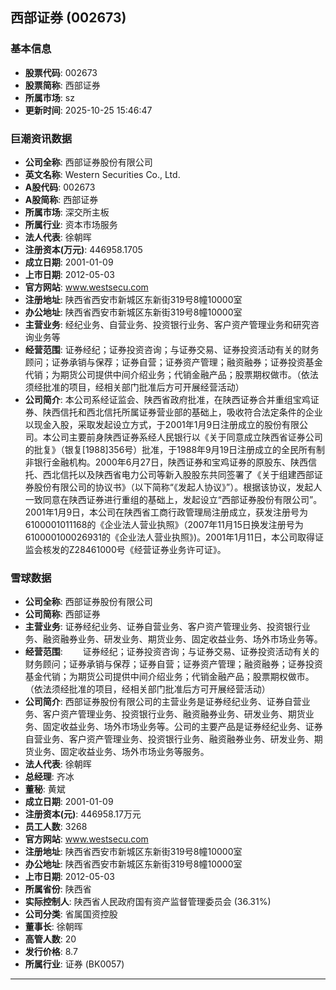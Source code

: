 ## 西部证券 (002673)

### 基本信息

- **股票代码**: 002673
- **股票简称**: 西部证券
- **所属市场**: sz
- **更新时间**: 2025-10-25 15:46:47

### 巨潮资讯数据

- **公司全称**: 西部证券股份有限公司
- **英文名称**: Western Securities Co., Ltd.
- **A股代码**: 002673
- **A股简称**: 西部证券
- **所属市场**: 深交所主板
- **所属行业**: 资本市场服务
- **法人代表**: 徐朝晖
- **注册资本(万元)**: 446958.1705
- **成立日期**: 2001-01-09
- **上市日期**: 2012-05-03
- **官方网站**: www.westsecu.com
- **注册地址**: 陕西省西安市新城区东新街319号8幢10000室
- **办公地址**: 陕西省西安市新城区东新街319号8幢10000室
- **主营业务**: 经纪业务、自营业务、投资银行业务、客户资产管理业务和研究咨询业务等
- **经营范围**: 证券经纪；证券投资咨询；与证券交易、证券投资活动有关的财务顾问；证券承销与保荐；证券自营；证券资产管理；融资融券；证券投资基金代销；为期货公司提供中间介绍业务；代销金融产品；股票期权做市。（依法须经批准的项目，经相关部门批准后方可开展经营活动）
- **公司简介**: 本公司系经证监会、陕西省政府批准，在陕西证券合并重组宝鸡证券、陕西信托和西北信托所属证券营业部的基础上，吸收符合法定条件的企业以现金入股，采取发起设立方式，于2001年1月9日注册成立的股份有限公司。本公司主要前身陕西证券系经人民银行以《关于同意成立陕西省证券公司的批复》（银复[1988]356号）批准，于1988年9月19日注册成立的全民所有制非银行金融机构。2000年6月27日，陕西证券和宝鸡证券的原股东、陕西信托、西北信托以及陕西省电力公司等新入股股东共同签署了《关于组建西部证券股份有限公司的协议书》（以下简称“《发起人协议》”）。根据该协议，发起人一致同意在陕西证券进行重组的基础上，发起设立“西部证券股份有限公司”。2001年1月9日，本公司在陕西省工商行政管理局注册成立，获发注册号为6100001011168的《企业法人营业执照》（2007年11月15日换发注册号为610000100026931的《企业法人营业执照》)。2001年1月11日，本公司取得证监会核发的Z28461000号《经营证券业务许可证》。

### 雪球数据

- **公司全称**: 西部证券股份有限公司
- **公司简称**: 西部证券
- **主营业务**: 证券经纪业务、证券自营业务、客户资产管理业务、投资银行业务、融资融券业务、研发业务、期货业务、固定收益业务、场外市场业务等。
- **经营范围**: 　　证券经纪；证券投资咨询；与证券交易、证券投资活动有关的财务顾问；证券承销与保荐；证券自营；证券资产管理；融资融券；证券投资基金代销；为期货公司提供中间介绍业务；代销金融产品；股票期权做市。（依法须经批准的项目，经相关部门批准后方可开展经营活动）
- **公司简介**: 西部证券股份有限公司的主营业务是证券经纪业务、证券自营业务、客户资产管理业务、投资银行业务、融资融券业务、研发业务、期货业务、固定收益业务、场外市场业务等。公司的主要产品是证券经纪业务、证券自营业务、客户资产管理业务、投资银行业务、融资融券业务、研发业务、期货业务、固定收益业务、场外市场业务等服务。
- **法人代表**: 徐朝晖
- **总经理**: 齐冰
- **董秘**: 黄斌
- **成立日期**: 2001-01-09
- **注册资本(元)**: 446958.17万元
- **员工人数**: 3268
- **官方网站**: www.westsecu.com
- **注册地址**: 陕西省西安市新城区东新街319号8幢10000室
- **办公地址**: 陕西省西安市新城区东新街319号8幢10000室
- **上市日期**: 2012-05-03
- **所属省份**: 陕西省
- **实际控制人**: 陕西省人民政府国有资产监督管理委员会 (36.31%)
- **公司分类**: 省属国资控股
- **董事长**: 徐朝晖
- **高管人数**: 20
- **发行价格**: 8.7
- **所属行业**: 证券 (BK0057)

---